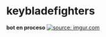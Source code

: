 # keybladefighters

**bot en proceso**
<a href="https://imgur.com/dnyKx2z"><img src="https://i.imgur.com/dnyKx2z.jpg" title="source: imgur.com" /></a>
